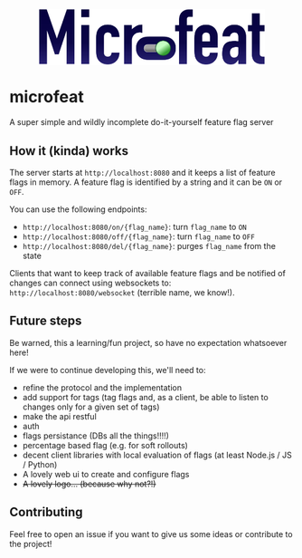 <p align="center"><img src="./assets/microfeat-logo.svg" width="400" align="center"/></p>


# microfeat

A super simple and wildly incomplete do-it-yourself feature flag server


## How it (kinda) works

The server starts at `http://localhost:8080` and it keeps a list of feature flags in memory. A feature flag is identified by a string and it can be `ON` or `OFF`.

You can use the following endpoints:

  - `http://localhost:8080/on/{flag_name}`: turn `flag_name` to `ON`
  - `http://localhost:8080/off/{flag_name}`: turn `flag_name` to `OFF`
  - `http://localhost:8080/del/{flag_name}`: purges `flag_name` from the state

Clients that want to keep track of available feature flags and be notified of changes can connect using websockets to: `http://localhost:8080/websocket` (terrible name, we know!).

## Future steps

Be warned, this a learning/fun project, so have no expectation whatsoever here!

If we were to continue developing this, we'll need to:

 - refine the protocol and the implementation
 - add support for tags (tag flags and, as a client, be able to listen to changes only for a given set of tags)
 - make the api restful
 - auth
 - flags persistance (DBs all the things!!!!)
 - percentage based flag (e.g. for soft rollouts)
 - decent client libraries with local evaluation of flags (at least Node.js / JS / Python)
 - A lovely web ui to create and configure flags
 - ~~A lovely logo... (because why not?!)~~

## Contributing

Feel free to open an issue if you want to give us some ideas or contribute to the project!
